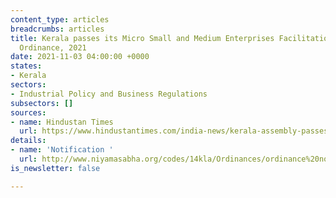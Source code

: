 ```yaml
---
content_type: articles
breadcrumbs: articles
title: Kerala passes its Micro Small and Medium Enterprises Facilitation (Amendment)
  Ordinance, 2021
date: 2021-11-03 04:00:00 +0000
states:
- Kerala
sectors:
- Industrial Policy and Business Regulations
subsectors: []
sources:
- name: Hindustan Times
  url: https://www.hindustantimes.com/india-news/kerala-assembly-passes-bill-to-give-licence-to-industries-within-a-week-101635362380677.html
details:
- name: 'Notification '
  url: http://www.niyamasabha.org/codes/14kla/Ordinances/ordinance%20no.%2010.pdf
is_newsletter: false

---
```

